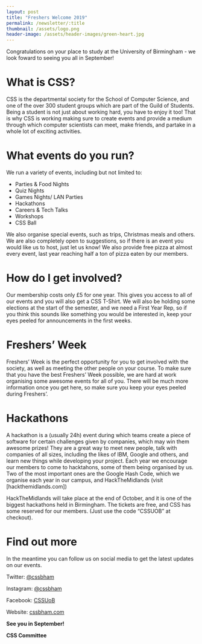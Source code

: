 ```yaml
---
layout: post
title: "Freshers Welcome 2019"
permalink: /newsletter/:title
thumbnail: /assets/logo.png
header-image: /assets/header-images/green-heart.jpg
---
```


Congratulations on your place to study at the University of Birmingham - we
look foward to seeing you all in September!

# What is CSS?

CSS is the departmental society for the School of Computer Science, and one
of the over 300 student groups which are part of the Guild of Students. Being
a student is not just about working hard, you have to enjoy it too! That is
why CSS is working making sure to create events and provide a medium through
which computer scientists can meet, make friends, and partake in a whole lot
of exciting activities.

# What events do you run?

We run a variety of events, including but not limited to:

- Parties & Food Nights
- Quiz Nights
- Games Nights/ LAN Parties
- Hackathons
- Careers & Tech Talks
- Workshops
- CSS Ball

We also organise special events, such as trips, Christmas meals and others.
We are also completely open to suggestions, so if there is an event you would
like us to host, just let us know! We also provide free pizza at almost every
event, last year reaching half a ton of pizza eaten by our members.

# How do I get involved?

Our membership costs only £5 for one year. This gives you
access to all of our events and you will also get a CSS T-Shirt. We will also
be holding some elections at the start of the semester, and we need a First
Year Rep, so if you think this sounds like something you would be interested
in, keep your eyes peeled for announcements in the first weeks.

# Freshers’ Week

Freshers’ Week is the perfect opportunity for you to get involved with the
society, as well as meeting the other people on your course. To make sure
that you have the best Freshers’ Week possible, we are hard at work
organising some awesome events for all of you. There will be much more
information once you get here, so make sure you keep your eyes peeled during
Freshers’.

# Hackathons

A hackathon is a (usually 24h) event during which teams create a piece of
software for certain challenges given by companies, which may win them
awesome prizes! They are a great way to meet new people, talk with companies
of all sizes, including the likes of IBM, Google and others, and learn new
things while developing your project. Each year we encourage our members to
come to hacktahons, some of them being organised by us. Two of the most
important ones are the Google Hash Code, which we organise each year in our
campus, and HackTheMidlands (visit [hackthemidlands.com])

HackTheMidlands will take place at the end of October, and it is one of the
biggest hackathons held in Birmingham. The tickets are free, and CSS has some
reserved for our members. (Just use the code “CSSUOB” at checkout).

# Find out more

In the meantime you can follow us on social media to get the latest updates
on our events.

Twitter: [@cssbham](https://twitter.com/cssbham) 

Instagram: [@cssbham](https://instagram.com/cssbham)

Facebook: [CSSUoB](https://facebook.com/groups/CSSUoB)

Website: [cssbham.com](https://cssbham.com)


**See you in September!**

**CSS Committee**